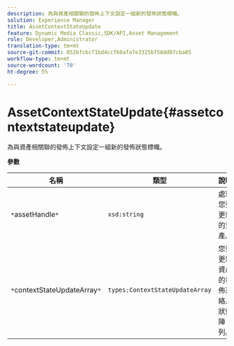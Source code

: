 ```yaml
---
description: 為與資產相關聯的發佈上下文設定一組新的發佈狀態標幟。
solution: Experience Manager
title: AssetContextStateUpdate
feature: Dynamic Media Classic,SDK/API,Asset Management
role: Developer,Administrator
translation-type: tm+mt
source-git-commit: 052bfcbcf1bd4ccf60afa7e3325bf58dd07cba85
workflow-type: tm+mt
source-wordcount: '70'
ht-degree: 5%

---
```



# AssetContextStateUpdate{#assetcontextstateupdate}

為與資產相關聯的發佈上下文設定一組新的發佈狀態標幟。

**參數**

| 名稱 | 類型 | 說明 |
|---|---|---|
| `*`assetHandle`*` | `xsd:string` | 處理您要更新的資產。 |
| `*`contextStateUpdateArray`*` | `types:ContextStateUpdateArray` | 您要更新資產的發佈連絡人狀態陣列。 |

